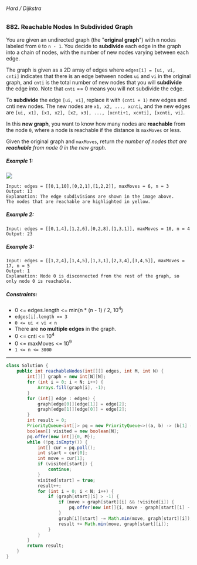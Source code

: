 ###### Hard / Dijkstra

### 882. Reachable Nodes In Subdivided Graph

You are given an undirected graph (the "**original graph**") with n nodes labeled from `0` to `n - 1`. You decide to **subdivide** each edge in the graph into a chain of nodes, with the number of new nodes varying between each edge.

The graph is given as a 2D array of edges where `edges[i] = [ui, vi, cnti]` indicates that there is an edge between nodes `ui` and `vi` in the original graph, and `cnti` is the total number of new nodes that you will **subdivide** the edge into. Note that `cnti` == 0 means you will not subdivide the edge.

To **subdivide** the edge `[ui, vi]`, replace it with `(cnti + 1)` new edges and cnti new nodes. The new nodes are `x1, x2, ..., xcnti`, and the new edges are `[ui, x1], [x1, x2], [x2, x3], ..., [xcnti+1, xcnti], [xcnti, vi]`.

In this **new graph**, you want to know how many nodes are **reachable** from the node `0`, where a node is reachable if the distance is `maxMoves` or less.

Given the original graph and `maxMoves`, return _the number of nodes that are **reachable** from node 0 in the new graph_.

 

##### Example 1:
![](https://s3-lc-upload.s3.amazonaws.com/uploads/2018/08/01/origfinal.png)
```
Input: edges = [[0,1,10],[0,2,1],[1,2,2]], maxMoves = 6, n = 3
Output: 13
Explanation: The edge subdivisions are shown in the image above.
The nodes that are reachable are highlighted in yellow.
```
##### Example 2:
```
Input: edges = [[0,1,4],[1,2,6],[0,2,8],[1,3,1]], maxMoves = 10, n = 4
Output: 23
```
##### Example 3:
```
Input: edges = [[1,2,4],[1,4,5],[1,3,1],[2,3,4],[3,4,5]], maxMoves = 17, n = 5
Output: 1
Explanation: Node 0 is disconnected from the rest of the graph, so only node 0 is reachable.
``` 

##### Constraints:

- 0 <= edges.length <= min(n * (n - 1) / 2, 10<sup>4</sup>)
- `edges[i].length == 3`
- `0 <= ui < vi < n`
- There are **no multiple edges** in the graph.
- 0 <= cnti <= 10<sup>4</sup>
- 0 <= maxMoves <= 10<sup>9</sup>
- `1 <= n <= 3000`

***

```java
class Solution {
    public int reachableNodes(int[][] edges, int M, int N) {
        int[][] graph = new int[N][N];
        for (int i = 0; i < N; i++) {
            Arrays.fill(graph[i], -1);
        }
        for (int[] edge : edges) {
            graph[edge[0]][edge[1]] = edge[2];
            graph[edge[1]][edge[0]] = edge[2];
        }
        int result = 0;
        PriorityQueue<int[]> pq = new PriorityQueue<>((a, b) -> (b[1] - a[1]));
        boolean[] visited = new boolean[N];
        pq.offer(new int[]{0, M});
        while (!pq.isEmpty()) {
            int[] cur = pq.poll();
            int start = cur[0];
            int move = cur[1];
            if (visited[start]) {
                continue;
            }
            visited[start] = true;
            result++;
            for (int i = 0; i < N; i++) {
                if (graph[start][i] > -1) {
                    if (move > graph[start][i] && !visited[i]) {
                        pq.offer(new int[]{i, move - graph[start][i] - 1});
                    }
                    graph[i][start] -= Math.min(move, graph[start][i]);
                    result += Math.min(move, graph[start][i]);
                }
            }
        }
        return result;
    }
}
```
